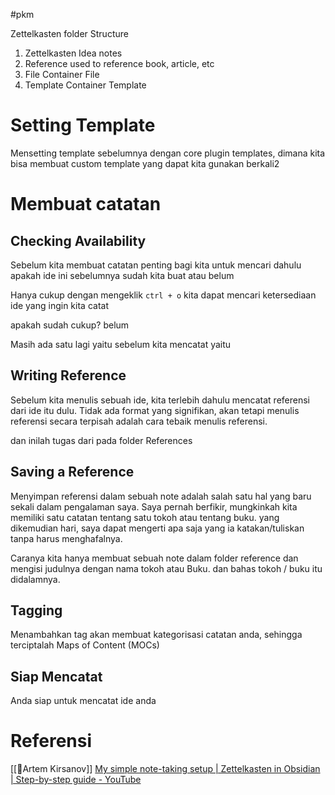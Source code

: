 #pkm

Zettelkasten folder Structure
1. Zettelkasten
	Idea notes
2. Reference
	used to reference book, article, etc
3. File
	Container File
4. Template
	Container Template

# Setting Template
Mensetting template sebelumnya dengan core plugin templates, dimana kita bisa membuat custom template yang dapat kita gunakan berkali2

# Membuat catatan
## Checking Availability
Sebelum kita membuat catatan penting bagi kita untuk mencari dahulu apakah ide ini sebelumnya sudah kita buat atau belum

Hanya cukup dengan mengeklik `ctrl + o` kita dapat mencari ketersediaan ide yang ingin kita catat

apakah sudah cukup? belum

Masih ada satu lagi yaitu sebelum kita mencatat yaitu

## Writing Reference
Sebelum kita menulis sebuah ide, kita terlebih dahulu mencatat referensi dari ide itu dulu. Tidak ada format yang signifikan, akan tetapi menulis referensi secara terpisah adalah cara tebaik menulis referensi.

dan inilah tugas dari pada folder References

## Saving a Reference
Menyimpan referensi dalam sebuah note adalah salah satu hal yang baru sekali dalam pengalaman saya. Saya pernah berfikir, mungkinkah kita memiliki satu catatan tentang satu tokoh atau tentang buku. yang dikemudian hari, saya dapat mengerti apa saja yang ia katakan/tuliskan tanpa harus menghafalnya.

Caranya kita hanya membuat sebuah note dalam folder reference dan mengisi judulnya dengan nama tokoh atau Buku. dan bahas tokoh / buku itu didalamnya.

## Tagging
Menambahkan tag akan membuat kategorisasi catatan anda, sehingga terciptalah Maps of Content (MOCs)

## Siap Mencatat
Anda siap untuk mencatat ide anda

# 




# Referensi
[[🧔Artem Kirsanov]]
[My simple note-taking setup | Zettelkasten in Obsidian | Step-by-step guide - YouTube](https://www.youtube.com/watch?v=E6ySG7xYgjY)